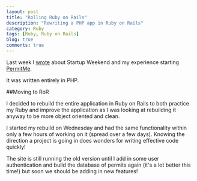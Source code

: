 ```yaml
---
layout: post
title: "Rolling Ruby on Rails"
description: "Rewriting a PHP app in Ruby on Rails"
category: Ruby
tags: [Ruby, Ruby on Rails]
blog: true
comments: true
---
```


Last week I [wrote](/2012/11/13/startup-weekend/) about Startup Weekend and my experience starting [PermitMe](http://permitme.co).

It was written entirely in PHP.

##Moving to RoR

I decided to rebuild the entire application in Ruby on Rails to both practice my Ruby and improve the application as I was looking at rebuilding it anyway to be more object oriented and clean.

I started my rebuild on Wednesday and had the same functionality within only a few hours of working on it (spread over a few days).  Knowing the direction a project is going in does wonders for writing effective code quickly!

The site is still running the old version until I add in some user authentication and build the database of permits again (it's a lot better this time!) but soon we should be adding in new features!